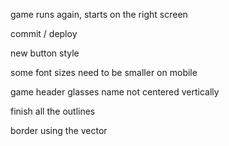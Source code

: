 


game runs again, starts on the right screen

commit / deploy





new button style

some font sizes need to be smaller on mobile

game header glasses name not centered vertically

finish all the outlines

border using the vector
